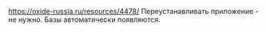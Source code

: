 https://oxide-russia.ru/resources/4478/
Переустанавливать приложение - не нужно. Базы автоматически появляются.
